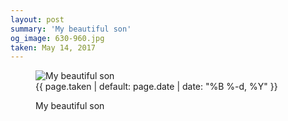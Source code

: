 ```yaml
---
layout: post
summary: 'My beautiful son'
og_image: 630-960.jpg
taken: May 14, 2017
---
```


<figure class="post">
<img alt="My beautiful son" sizes="(min-width: 700px) 50vw, calc(100vw - 2rem)" src="{{ site.assets_url }}/630-480.jpg" srcset="{{ site.assets_url }}/630-240.jpg 240w, {{ site.assets_url }}/630-480.jpg 480w, {{ site.assets_url }}/630-720.jpg 720w, {{ site.assets_url }}/630-960.jpg 960w"/>
<figcaption>
<time>{{ page.taken | default: page.date | date: "%B %-d, %Y" }}</time>
<p>My beautiful son</p>
</figcaption>
</figure>
